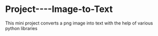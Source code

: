 # Project----Image-to-Text
This mini project converts a png image into text with the help of various python libraries
